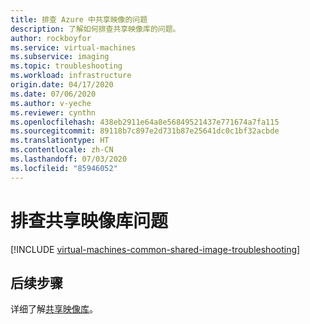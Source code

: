 ```yaml
---
title: 排查 Azure 中共享映像的问题
description: 了解如何排查共享映像库的问题。
author: rockboyfor
ms.service: virtual-machines
ms.subservice: imaging
ms.topic: troubleshooting
ms.workload: infrastructure
origin.date: 04/17/2020
ms.date: 07/06/2020
ms.author: v-yeche
ms.reviewer: cynthn
ms.openlocfilehash: 438eb2911e64a8e56849521437e771674a7fa115
ms.sourcegitcommit: 89118b7c897e2d731b87e25641dc0c1bf32acbde
ms.translationtype: HT
ms.contentlocale: zh-CN
ms.lasthandoff: 07/03/2020
ms.locfileid: "85946052"
---
```

# <a name="troubleshooting-shared-image-galleries"></a>排查共享映像库问题

[!INCLUDE [virtual-machines-common-shared-image-troubleshooting](../../includes/virtual-machines-common-shared-image-troubleshooting.md)]

## <a name="next-steps"></a>后续步骤

详细了解[共享映像库](./linux/shared-image-galleries.md)。

<!-- Update_Description: update meta properties, wording update, update link -->